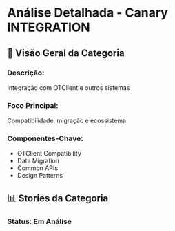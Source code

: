 
# Análise Detalhada - Canary INTEGRATION

## 🎯 **Visão Geral da Categoria**

### **Descrição:**
Integração com OTClient e outros sistemas

### **Foco Principal:**
Compatibilidade, migração e ecossistema

### **Componentes-Chave:**
- OTClient Compatibility
- Data Migration
- Common APIs
- Design Patterns

## 📊 **Stories da Categoria**

### **Status: Em Análise**
